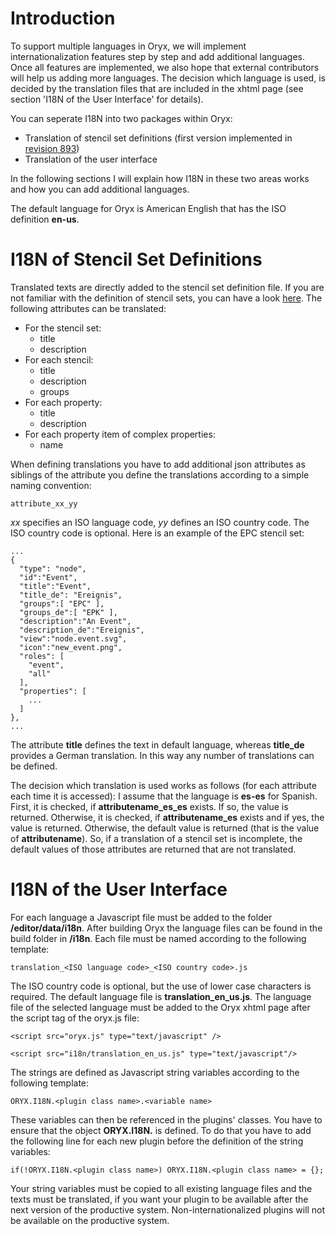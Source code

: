 # Introduction #

To support multiple languages in Oryx, we will implement internationalization features step by step and add additional languages. Once all features are implemented, we also hope that external contributors will help us adding more languages. The decision which language is used, is decided by the translation files that are included in the xhtml page (see section 'I18N of the User Interface' for details).

You can seperate I18N into two packages within Oryx:
  * Translation of stencil set definitions (first version implemented in [revision 893](https://code.google.com/p/oryx-editor/source/detail?r=893))
  * Translation of the user interface

In the following sections I will explain how I18N in these two areas works and how you can add additional languages.

The default language for Oryx is American English that has the ISO definition **en-us**.


# I18N of Stencil Set Definitions #

Translated texts are directly added to the stencil set definition file. If you are not familiar with the definition of stencil sets, you can have a look [here](http://code.google.com/p/oryx-editor/wiki/HowToCreateStencilSet). The following attributes can be translated:
  * For the stencil set:
    * title
    * description
  * For each stencil:
    * title
    * description
    * groups
  * For each property:
    * title
    * description
  * For each property item of complex properties:
    * name

When defining translations you have to add additional json attributes as siblings of the attribute you define the translations according to a simple naming convention:
```
attribute_xx_yy
```
_xx_ specifies an ISO language code, _yy_ defines an ISO country code. The ISO country code is optional. Here is an example of the EPC stencil set:
```
...
{
  "type": "node",
  "id":"Event",
  "title":"Event",
  "title_de": "Ereignis",
  "groups":[ "EPC" ],
  "groups_de":[ "EPK" ],
  "description":"An Event",
  "description_de":"Ereignis",
  "view":"node.event.svg",
  "icon":"new_event.png",
  "roles": [
    "event",
    "all"
  ],
  "properties": [
    ...
  ]
},
...
```
The attribute **title** defines the text in default language, whereas **title\_de** provides a German translation. In this way any number of translations can be defined.

The decision which translation is used works as follows (for each attribute each time it is accessed): I assume that the language is **es-es** for Spanish. First, it is checked, if **attributename\_es\_es** exists. If so, the value is returned. Otherwise, it is checked, if **attributename\_es** exists and if yes, the value is returned. Otherwise, the default value is returned (that is the value of **attributename**). So, if a translation of a stencil set is incomplete, the default values of those attributes are returned that are not translated.



# I18N of the User Interface #

For each language a Javascript file must be added to the folder **/editor/data/i18n**. After building Oryx the language files can be found in the build folder in **/i18n**. Each file must be named according to the following template:
```
translation_<ISO language code>_<ISO country code>.js
```
The ISO country code is optional, but the use of lower case characters is required. The default language file is **translation\_en\_us.js**. The language file of the selected language must be added to the Oryx xhtml page after the script tag of the oryx.js file:
```
<script src="oryx.js" type="text/javascript" />
		
<script src="i18n/translation_en_us.js" type="text/javascript"/>
```
The strings are defined as Javascript string variables according to the following template:
```
ORYX.I18N.<plugin class name>.<variable name>
```
These variables can then be referenced in the plugins' classes. You have to ensure that the object **ORYX.I18N.<plugin class name>** is defined. To do that you have to add the following line for each new plugin before the definition of the string variables:
```
if(!ORYX.I18N.<plugin class name>) ORYX.I18N.<plugin class name> = {};
```
Your string variables must be copied to all existing language files and the texts must be translated, if you want your plugin to be available after the next version of the productive system. Non-internationalized plugins will not be available on the productive system.